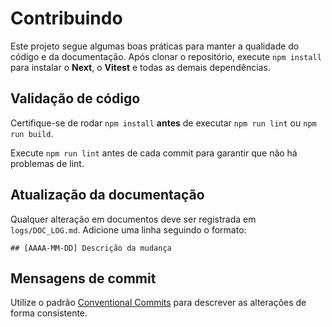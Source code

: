 # Contribuindo

Este projeto segue algumas boas práticas para manter a qualidade do código e da documentação.
Após clonar o repositório, execute `npm install` para instalar o **Next**, o **Vitest** e todas as demais dependências.

## Validação de código

Certifique-se de rodar `npm install` **antes** de executar `npm run lint` ou `npm run build`.

Execute `npm run lint` antes de cada commit para garantir que não há problemas de lint.

## Atualização da documentação

Qualquer alteração em documentos deve ser registrada em `logs/DOC_LOG.md`. Adicione uma linha seguindo o formato:

```
## [AAAA-MM-DD] Descrição da mudança
```

## Mensagens de commit

Utilize o padrão [Conventional Commits](https://www.conventionalcommits.org/) para descrever as alterações de forma consistente.
